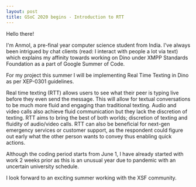 ```yaml
---
layout: post
title: GSoC 2020 begins - Introduction to RTT
---
```


Hello there!

I'm Anmol, a pre-final year computer science student from India. I've always been intrigued by chat clients (read: I interact with people a lot via text) which explains my affinity towards working on Dino under XMPP Standards Foundation as a part of Google Summer of Code.

For my project this summer I will be implementing Real Time Texting in Dino as per XEP-0301 guidelines.

Real time texting (RTT) allows users to see what their peer is typing live before they even send the message. This will allow for textual conversations to be much more fluid and engaging than traditional texting. Audio and video calls also achieve fluid communication but they lack the discretion of texting. RTT aims to bring the best of both worlds; discretion of texting and fluidity of audio/video calls. RTT can also be beneficial for next-gen emergency services or customer support, as the respondent could figure out early what the other person wants to convey thus enabling quick actions.

Although the coding period starts from June 1, I have already started with work 2 weeks prior as this is an unusual year due to pandemic with an uncertain university schedule.

I look forward to an exciting summer working with the XSF community.
